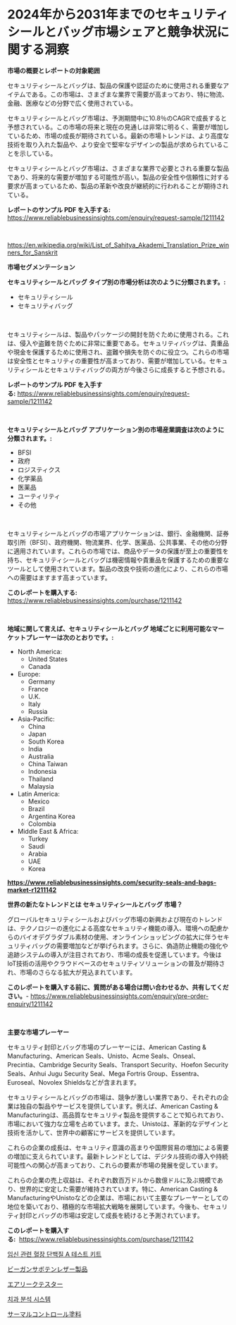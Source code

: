 <p><h1>2024年から2031年までのセキュリティシールとバッグ市場シェアと競争状況に関する洞察</h1></p><p><strong>市場の概要とレポートの対象範囲</strong></p>
<p><p>セキュリティシールとバッグは、製品の保護や認証のために使用される重要なアイテムである。この市場は、さまざまな業界で需要が高まっており、特に物流、金融、医療などの分野で広く使用されている。</p><p>セキュリティシールとバッグ市場は、予測期間中に10.8％のCAGRで成長すると予想されている。この市場の将来と現在の見通しは非常に明るく、需要が増加しているため、市場の成長が期待されている。最新の市場トレンドは、より高度な技術を取り入れた製品や、より安全で堅牢なデザインの製品が求められていることを示している。</p><p>セキュリティシールとバッグ市場は、さまざまな業界で必要とされる重要な製品であり、将来的な需要が増加する可能性が高い。製品の安全性や信頼性に対する要求が高まっているため、製品の革新や改良が継続的に行われることが期待されている。</p></p>
<p><strong>レポートのサンプル PDF を入手する:</strong> <a href="https://www.reliablebusinessinsights.com/enquiry/request-sample/1211142">https://www.reliablebusinessinsights.com/enquiry/request-sample/1211142</a></p>
<p>&nbsp;</p>
<p><a href="https://en.wikipedia.org/wiki/List_of_Sahitya_Akademi_Translation_Prize_winners_for_Sanskrit">https://en.wikipedia.org/wiki/List_of_Sahitya_Akademi_Translation_Prize_winners_for_Sanskrit</a></p>
<p><strong>市場セグメンテーション</strong></p>
<p><strong>セキュリティシールとバッグ タイプ別の市場分析は次のように分類されます。:</strong></p>
<p><ul><li>セキュリティシール</li><li>セキュリティバッグ</li></ul></p>
<p>&nbsp;</p>
<p><p>セキュリティシールは、製品やパッケージの開封を防ぐために使用される。これは、侵入や盗難を防ぐために非常に重要である。セキュリティバッグは、貴重品や現金を保護するために使用され、盗難や損失を防ぐのに役立つ。これらの市場は安全性とセキュリティの重要性が高まっており、需要が増加している。セキュリティシールとセキュリティバッグの両方が今後さらに成長すると予想される。</p></p>
<p><strong>レポートのサンプル PDF を入手する:</strong>&nbsp;<a href="https://www.reliablebusinessinsights.com/enquiry/request-sample/1211142">https://www.reliablebusinessinsights.com/enquiry/request-sample/1211142</a></p>
<p>&nbsp;</p>
<p><strong> セキュリティシールとバッグ アプリケーション別の市場産業調査は次のように分類されます。:</strong></p>
<p><ul><li>BFSI</li><li>政府</li><li>ロジスティクス</li><li>化学薬品</li><li>医薬品</li><li>ユーティリティ</li><li>その他</li></ul></p>
<p>&nbsp;</p>
<p><p>セキュリティシールとバッグの市場アプリケーションは、銀行、金融機関、証券取引所（BFSI）、政府機関、物流業界、化学、医薬品、公共事業、その他の分野に適用されています。これらの市場では、商品やデータの保護が至上の重要性を持ち、セキュリティシールとバッグは機密情報や貴重品を保護するための重要なツールとして使用されています。製品の改良や技術の進化により、これらの市場への需要はますます高まっています。</p></p>
<p><strong>このレポートを購入する:</strong>&nbsp; <a href="https://www.reliablebusinessinsights.com/purchase/1211142">https://www.reliablebusinessinsights.com/purchase/1211142</a></p>
<p>&nbsp;</p>
<p><strong>地域に関して言えば、セキュリティシールとバッグ 地域ごとに利用可能なマーケットプレーヤーは次のとおりです。:</strong></p>
<p><ul>
    <li>
        North America:
        <ul>
            <li>United States</li>
            <li>Canada</li>
        </ul>
    </li>
    <li>
        Europe:
        <ul>
            <li>Germany</li>
            <li>France</li>
            <li>U.K.</li>
            <li>Italy</li>
            <li>Russia</li>
        </ul>
    </li>
    <li>
        Asia-Pacific:
        <ul>
            <li>China</li>
            <li>Japan</li>
            <li>South Korea</li>
            <li>India</li>
            <li>Australia</li>
            <li>China Taiwan</li>
            <li>Indonesia</li>
            <li>Thailand</li>
            <li>Malaysia</li>
        </ul>
    </li>
    <li>
        Latin America:
        <ul>
            <li>Mexico</li>
            <li>Brazil</li>
            <li>Argentina Korea</li>
            <li>Colombia</li>
        </ul>
    </li>
    <li>
        Middle East & Africa:
        <ul>
            <li>Turkey</li>
            <li>Saudi</li>
            <li>Arabia</li>
            <li>UAE</li>
            <li>Korea</li>
        </ul>
    </li>
    </ul></p>
<p><strong><a href="https://www.reliablebusinessinsights.com/security-seals-and-bags-market-r1211142">https://www.reliablebusinessinsights.com/security-seals-and-bags-market-r1211142</a></strong>&nbsp;</p>
<p><strong>世界の新たなトレンドとは セキュリティシールとバッグ 市場？</strong></p>
<p><p>グローバルセキュリティシールおよびバッグ市場の新興および現在のトレンドは、テクノロジーの進化による高度なセキュリティ機能の導入、環境への配慮からのバイオデグラダブル素材の使用、オンラインショッピングの拡大に伴うセキュリティバッグの需要増加などが挙げられます。さらに、偽造防止機能の強化や追跡システムの導入が注目されており、市場の成長を促進しています。今後はIoT技術の活用やクラウドベースのセキュリティソリューションの普及が期待され、市場のさらなる拡大が見込まれています。</p></p>
<p><strong>このレポートを購入する前に、質問がある場合は問い合わせるか、共有してください。</strong>- <a href="https://www.reliablebusinessinsights.com/enquiry/pre-order-enquiry/1211142">https://www.reliablebusinessinsights.com/enquiry/pre-order-enquiry/1211142</a></p>
<p>&nbsp;</p>
<p><strong>主要な市場プレーヤー</strong></p>
<p><p>セキュリティ封印とバッグ市場のプレーヤーには、American Casting & Manufacturing、American Seals、Unisto、Acme Seals、Onseal、Precintia、Cambridge Security Seals、Transport Security、Hoefon Security Seals、Anhui Jugu Security Seal、Mega Fortris Group、Essentra、Euroseal、Novolex Shieldsなどが含まれます。 </p><p>セキュリティシールとバッグの市場は、競争が激しい業界であり、それぞれの企業は独自の製品やサービスを提供しています。例えば、American Casting & Manufacturingは、高品質なセキュリティ製品を提供することで知られており、市場において強力な立場を占めています。また、Unistoは、革新的なデザインと技術を活かして、世界中の顧客にサービスを提供しています。</p><p>これらの企業の成長は、セキュリティ意識の高まりや国際貿易の増加による需要の増加に支えられています。最新トレンドとしては、デジタル技術の導入や持続可能性への関心が高まっており、これらの要素が市場の発展を促しています。</p><p>これらの企業の売上収益は、それぞれ数百万ドルから数億ドルに及ぶ規模であり、世界的に安定した需要が維持されています。特に、American Casting & ManufacturingやUnistoなどの企業は、市場において主要なプレーヤーとしての地位を築いており、積極的な市場拡大戦略を展開しています。今後も、セキュリティ封印とバッグの市場は安定して成長を続けると予測されています。</p></p>
<p><strong>このレポートを購入する:</strong>&nbsp;&nbsp;<a href="https://www.reliablebusinessinsights.com/purchase/1211142">https://www.reliablebusinessinsights.com/purchase/1211142</a></p>
<p><p><a href="https://github.com/lzrvbyqzftro57/Market-Research-Report-List-2/blob/main/4937441159549.md">임신 관련 혈장 단백질 A 테스트 키트</a></p><p><a href="https://medium.com/@jaylonlesch1993/%E3%82%B0%E3%83%AD%E3%83%BC%E3%83%90%E3%83%AB%E3%83%93%E3%83%BC%E3%82%AC%E3%83%B3%E3%82%B5%E3%83%9C%E3%83%86%E3%83%B3%E3%83%AC%E3%82%B6%E3%83%BC%E3%83%97%E3%83%AD%E3%83%80%E3%82%AF%E3%83%88%E5%B8%82%E5%A0%B4%E3%81%AE%E3%82%B5%E3%82%A4%E3%82%BA%E3%81%AF-%E5%B9%B4%E5%B9%B3%E5%9D%87%E6%88%90%E9%95%B7%E7%8E%87-%E3%81%AB%E9%81%94%E3%81%99%E3%82%8B%E3%81%A8%E4%BA%88%E6%83%B3%E3%81%95%E3%82%8C%E3%81%A6%E3%81%8A%E3%82%8A-%E3%81%93%E3%81%AE%E3%83%AC%E3%83%9D%E3%83%BC%E3%83%88%E3%81%AF2024%E5%B9%B4%E3%81%8B%E3%82%892031%E5%B9%B4%E3%81%BE%E3%81%A7%E3%81%AE%E5%B8%82%E5%A0%B4%E3%81%AE%E6%88%90%E9%95%B7-%E3%83%88%E3%83%AC%E3%83%B3%E3%83%89-%E6%A9%9F%E4%BC%9A-%E4%BA%88%E6%B8%AC%E3%82%92%E7%B6%B2%E7%BE%85%E3%81%97%E3%81%A6%E3%81%84%E3%81%BE%E3%81%99-02b6450e3394">ビーガンサボテンレザー製品</a></p><p><a href="https://github.com/MosesSpinka1914/Market-Research-Report-List-2/blob/main/5994031149822.md">エアリークテスター</a></p><p><a href="https://github.com/regina00882/Market-Research-Report-List-1/blob/main/7167034159548.md">치과 분석 시스템</a></p><p><a href="https://medium.com/@orlohagenes_12279/2024%E5%B9%B4%E3%81%8B%E3%82%892031%E5%B9%B4%E3%81%BE%E3%81%A7%E3%81%AE%E6%9C%9F%E9%96%93%E3%81%AE%E7%86%B1%E5%88%B6%E5%BE%A1%E5%A1%97%E6%96%99%E5%B8%82%E5%A0%B4%E3%81%AE%E5%8B%95%E5%90%91%E3%82%84%E6%88%90%E9%95%B7%E3%83%89%E3%83%A9%E3%82%A4%E3%83%90%E3%83%BC%E3%82%92%E5%88%86%E6%9E%90%E3%81%97-%E4%BA%88%E6%B8%AC%E3%81%99%E3%82%8B-d72c1462abde">サーマルコントロール塗料</a></p></p>